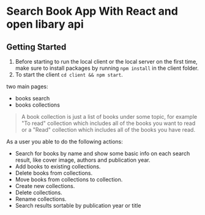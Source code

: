 # Search Book App With React and open libary api 


## Getting Started
1. Before starting to run the local client or the local server on the first time, make sure to install packages by running `npm install` in the client folder. 
2. To start the client `cd client && npm start`.

 two main pages: 
- books search
- books collections

> A book collection is just a list of books under some topic, for example "To read" collection which includes all of the books you want to read or a "Read" collection which includes all of the books you have read.

As a user you able to do the following actions: 
 - Search for books by name and show some basic info on each search result, like cover image, authors and publication year. 
 - Add books to existing collections.
 - Delete books from collections.
 - Move books from collections to collection.
 - Create new collections.
 - Delete collections.
 - Rename collections.
 - Search results sortable by publication year or title
 
